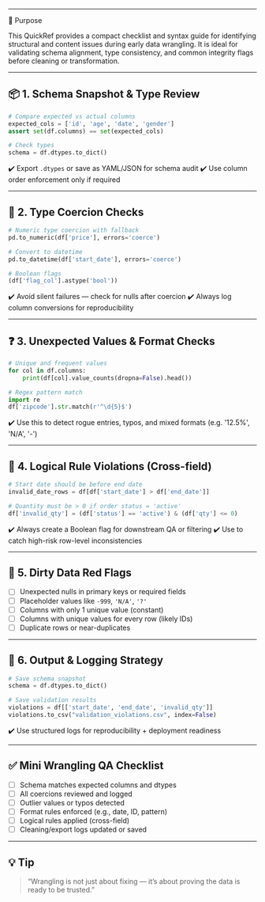 ___
🎯 Purpose

This QuickRef provides a compact checklist and syntax guide for identifying structural and content issues during early data wrangling. It is ideal for validating schema alignment, type consistency, and common integrity flags before cleaning or transformation.

---

## 📦 1. Schema Snapshot & Type Review

```python
# Compare expected vs actual columns
expected_cols = ['id', 'age', 'date', 'gender']
assert set(df.columns) == set(expected_cols)

# Check types
schema = df.dtypes.to_dict()
```

✔️ Export `.dtypes` or save as YAML/JSON for schema audit
✔️ Use column order enforcement only if required

---

## 🔢 2. Type Coercion Checks

```python
# Numeric type coercion with fallback
pd.to_numeric(df['price'], errors='coerce')

# Convert to datetime
pd.to_datetime(df['start_date'], errors='coerce')

# Boolean flags
(df['flag_col'].astype('bool'))
```

✔️ Avoid silent failures — check for nulls after coercion
✔️ Always log column conversions for reproducibility

---

## ❓ 3. Unexpected Values & Format Checks

```python
# Unique and frequent values
for col in df.columns:
    print(df[col].value_counts(dropna=False).head())

# Regex pattern match
import re
df['zipcode'].str.match(r'^\d{5}$')
```

✔️ Use this to detect rogue entries, typos, and mixed formats (e.g. '12.5%', 'N/A', '-')

---

## 🧪 4. Logical Rule Violations (Cross-field)

```python
# Start date should be before end date
invalid_date_rows = df[df['start_date'] > df['end_date']]

# Quantity must be > 0 if order status = 'active'
df['invalid_qty'] = (df['status'] == 'active') & (df['qty'] <= 0)
```

✔️ Always create a Boolean flag for downstream QA or filtering
✔️ Use to catch high-risk row-level inconsistencies

---

## 🚧 5. Dirty Data Red Flags

* [ ] Unexpected nulls in primary keys or required fields
* [ ] Placeholder values like `-999`, `'N/A'`, `'?'`
* [ ] Columns with only 1 unique value (constant)
* [ ] Columns with unique values for every row (likely IDs)
* [ ] Duplicate rows or near-duplicates

---

## 🧾 6. Output & Logging Strategy

```python
# Save schema snapshot
schema = df.dtypes.to_dict()

# Save validation results
violations = df[['start_date', 'end_date', 'invalid_qty']]
violations.to_csv("validation_violations.csv", index=False)
```

✔️ Use structured logs for reproducibility + deployment readiness

---

## ✅ Mini Wrangling QA Checklist

* [ ] Schema matches expected columns and dtypes
* [ ] All coercions reviewed and logged
* [ ] Outlier values or typos detected
* [ ] Format rules enforced (e.g., date, ID, pattern)
* [ ] Logical rules applied (cross-field)
* [ ] Cleaning/export logs updated or saved

---

## 💡 Tip

> “Wrangling is not just about fixing — it’s about proving the data is ready to be trusted.”
